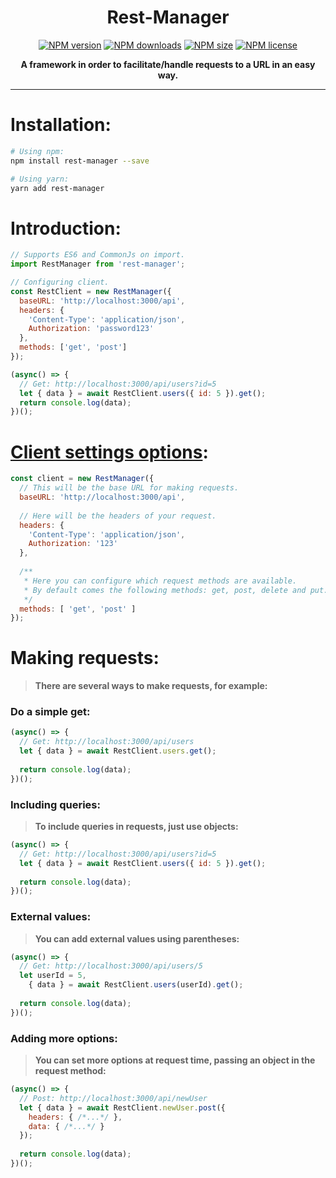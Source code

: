 <div align="center">
  <h1>Rest-Manager</h1>
  <p>
    <a href="https://www.npmjs.com/package/rest-manager"><img src="https://img.shields.io/npm/v/rest-manager?style=flat-square&maxAge=3600" alt="NPM version" /></a>
    <a href="https://www.npmjs.com/package/rest-manager"><img src="https://img.shields.io/npm/dt/rest-manager?style=flat-square&maxAge=3600" alt="NPM downloads" /></a>
    <a href="https://www.npmjs.com/package/rest-manager"><img src="https://img.shields.io/github/languages/code-size/isBucky/Rest-Manager?style=flat-square&maxAge=3600" alt="NPM size" /></a>
    <a href="https://www.npmjs.com/package/rest-manager"><img src="https://img.shields.io/npm/l/rest-manager?style=flat-square&maxAge=3600" alt="NPM license" /></a>
  </p>
  <p><strong>A framework in order to facilitate/handle requests to a URL in an easy way.</strong></p>
</div>

---

# Installation:
~~~sh
# Using npm:
npm install rest-manager --save

# Using yarn:
yarn add rest-manager
~~~

# Introduction:
~~~javascript
// Supports ES6 and CommonJs on import.
import RestManager from 'rest-manager';

// Configuring client.
const RestClient = new RestManager({
  baseURL: 'http://localhost:3000/api',
  headers: {
    'Content-Type': 'application/json',
    Authorization: 'password123'
  },
  methods: ['get', 'post']
});

(async() => {
  // Get: http://localhost:3000/api/users?id=5
  let { data } = await RestClient.users({ id: 5 }).get();
  return console.log(data);
})();
~~~

# [Client settings options](./index.js#L25):
~~~javascript
const client = new RestManager({
  // This will be the base URL for making requests.
  baseURL: 'http://localhost:3000/api',
  
  // Here will be the headers of your request.
  headers: {
    'Content-Type': 'application/json',
    Authorization: '123'
  },
  
  /**
   * Here you can configure which request methods are available.
   * By default comes the following methods: get, post, delete and put.
   */
  methods: [ 'get', 'post' ]
});
~~~

# Making requests:
> **There are several ways to make requests, for example:**

### Do a simple get:
~~~javascript
(async() => {
  // Get: http://localhost:3000/api/users
  let { data } = await RestClient.users.get();
  
  return console.log(data);
})();
~~~

### Including queries:
> **To include queries in requests, just use objects:**

~~~javascript
(async() => {
  // Get: http://localhost:3000/api/users?id=5
  let { data } = await RestClient.users({ id: 5 }).get();
  
  return console.log(data);
})();
~~~

### External values:
> **You can add external values using parentheses:**

~~~javascript
(async() => {
  // Get: http://localhost:3000/api/users/5
  let userId = 5,
    { data } = await RestClient.users(userId).get();
    
  return console.log(data);
})();
~~~

### Adding more options:
> **You can set more options at request time, passing an object in the request method:**

~~~javascript
(async() => {
  // Post: http://localhost:3000/api/newUser
  let { data } = await RestClient.newUser.post({
    headers: { /*...*/ },
    data: { /*...*/ }
  });
  
  return console.log(data);
})();
~~~